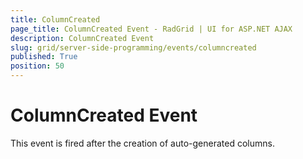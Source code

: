 ```yaml
---
title: ColumnCreated
page_title: ColumnCreated Event - RadGrid | UI for ASP.NET AJAX
description: ColumnCreated Event
slug: grid/server-side-programming/events/columncreated
published: True
position: 50
---
```


# ColumnCreated Event

This event is fired after the creation of auto-generated columns.

